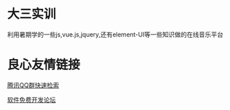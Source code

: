 # 大三实训
利用暑期学的一些js,vue.js,jquery,还有element-UI等一些知识做的在线音乐平台

 # 良心友情链接

[腾讯QQ群快速检索](http://u.720life.cn/s/8cf73f7c)

[软件免费开发论坛](http://u.720life.cn/s/bbb01dc0)